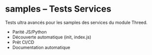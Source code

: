 # samples – Tests Services

Tests ultra avancés pour les samples des services du module Threed.

- Parité JS/Python
- Découverte automatique (init, index.js)
- Prêt CI/CD
- Documentation automatique
